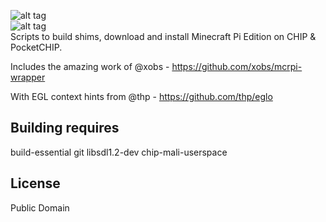 ![alt tag](https://i.imgur.com/orlCPcj.png "CHIPCRAFT")  
![alt tag](https://i.imgur.com/HZMyVR0.jpg "ON CHIP FOR REALZ")  
Scripts to build shims, download and install Minecraft Pi Edition on CHIP & PocketCHIP.

Includes the amazing work of @xobs - https://github.com/xobs/mcrpi-wrapper

With EGL context hints from @thp - https://github.com/thp/eglo

Building requires
----
build-essential
git
libsdl1.2-dev
chip-mali-userspace

License
----
Public Domain






